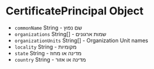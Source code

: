 # CertificatePrincipal Object

* `commonName` String - שם נפוץ
* `organizations` String[] - שמות ארגונים
* `organizationUnits` String[] - Organization Unit names
* `locality` String - מקומיות
* `state` String - מדינה או מחוז
* `country` String - מדינה או אזור
